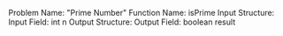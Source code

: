 Problem Name: "Prime Number"
Function Name: isPrime
Input Structure:
Input Field: int n
Output Structure:
Output Field: boolean result
